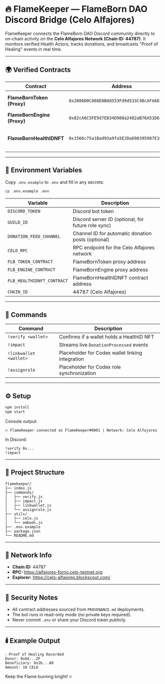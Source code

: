 # 🔥 FlameKeeper — FlameBorn DAO Discord Bridge (Celo Alfajores)

FlameKeeper connects the FlameBorn DAO Discord community directly to on-chain activity on the **Celo Alfajores Network (Chain ID: 44787)**. It monitors verified Health Actors, tracks donations, and broadcasts "Proof of Healing" events in real time.

---

## 🌍 Verified Contracts

| Contract | Address | Description |
|-----------|----------|--------------|
| **FlameBornToken (Proxy)** | `0x2806D0C068E0Bdd553Fd9d533C40cAFA6657b5f1` | ERC20 Upgradeable Token |
| **FlameBornEngine (Proxy)** | `0x82cA6C5FE9d7E834D908a2482aB76A51D64f5BB4` | Learn-to-Earn Engine |
| **FlameBornHealthIDNFT** | `0x1566c75a1Bad93a9fa5E2Da690395987E36e08e8` | Soulbound NFT for Health Verification |

---

## 🧾 Environment Variables

Copy `.env.example` to `.env` and fill in any secrets:

```bash
cp .env.example .env
```

| Variable | Description |
|----------|-------------|
| `DISCORD_TOKEN` | Discord bot token |
| `GUILD_ID` | Discord server ID (optional, for future role sync) |
| `DONATION_FEED_CHANNEL` | Channel ID for automatic donation posts (optional) |
| `CELO_RPC` | RPC endpoint for the Celo Alfajores network |
| `FLB_TOKEN_CONTRACT` | FlameBornToken proxy address |
| `FLB_ENGINE_CONTRACT` | FlameBornEngine proxy address |
| `FLB_HEALTHIDNFT_CONTRACT` | FlameBornHealthIDNFT contract address |
| `CHAIN_ID` | 44787 (Celo Alfajores) |

---

## 🧩 Commands

| Command | Description |
|----------|--------------|
| `!verify <wallet>` | Confirms if a wallet holds a HealthID NFT |
| `!impact` | Streams live `DonationProcessed` events |
| `!linkwallet <wallet>` | Placeholder for Codex wallet linking integration |
| `!assignrole` | Placeholder for Codex role synchronization |

---

## ⚙️ Setup

```bash
npm install
npm start
```

Console output:

```
🔥 FlameKeeper connected as FlameKeeper#0001 | Network: Celo Alfajores
```

In Discord:

```
!verify 0x...
!impact
```

---

## 🧱 Project Structure

```
flamekeeper/
├── index.js
├── commands/
│   ├── verify.js
│   ├── impact.js
│   ├── linkwallet.js
│   └── assignrole.js
├── utils/
│   ├── celo.js
│   └── embeds.js
├── .env.example
├── package.json
└── README.md
```

---

## 🧠 Network Info

- **Chain ID:** 44787
- **RPC:** <https://alfajores-forno.celo-testnet.org>
- **Explorer:** <https://celo-alfajores.blockscout.com/>

---

## 🔐 Security Notes

- All contract addresses sourced from `PROVENANCE.md` deployments.
- The bot runs in read-only mode (no private keys required).
- Never commit `.env` or share your Discord token publicly.

---

## 🕯️ Example Output

```
💧 Proof of Healing Recorded
Donor: 0x6d...2F
Beneficiary: 0x1b...A9
Amount: 10 CELO
```

Keep the Flame burning bright! 🔥
